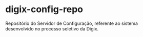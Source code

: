 # digix-config-repo
Repositório do Servidor de Configuração, referente ao sistema desenvolvido no processo seletivo da Digix.
